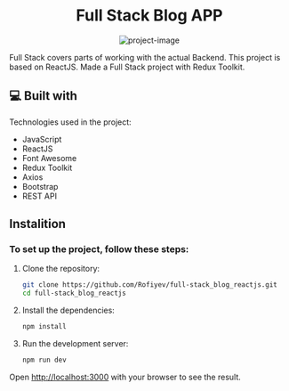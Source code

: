 <h1 align="center" id="title">Full Stack Blog APP</h1>

<p align="center"><img src="https://rof1yev-blog.vercel.app/_next/static/media/full-stack.36c2530e.jpg" alt="project-image"></p>

<p id="description">
  Full Stack covers parts of working with the actual Backend. This project is based on ReactJS. Made a Full Stack project with Redux Toolkit.
</p>

## 💻 Built with

Technologies used in the project:

- JavaScript
- ReactJS
- Font Awesome
- Redux Toolkit
- Axios
- Bootstrap
- REST API


## Instalition

### To set up the project, follow these steps:

1. Clone the repository:

   ```bash
   git clone https://github.com/Rofiyev/full-stack_blog_reactjs.git
   cd full-stack_blog_reactjs
   ```

2. Install the dependencies:

   ```bash
   npm install
   ```

3. Run the development server:

   ```bash
   npm run dev
   ```
   
Open [http://localhost:3000](http://localhost:3000) with your browser to see the result.

